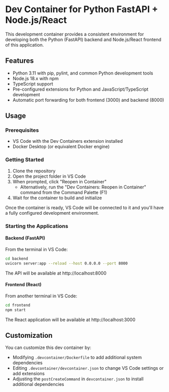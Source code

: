 # Dev Container for Python FastAPI + Node.js/React

This development container provides a consistent environment for developing both the Python (FastAPI) backend and Node.js/React frontend of this application.

## Features

- Python 3.11 with pip, pylint, and common Python development tools
- Node.js 18.x with npm
- TypeScript support
- Pre-configured extensions for Python and JavaScript/TypeScript development
- Automatic port forwarding for both frontend (3000) and backend (8000)

## Usage

### Prerequisites

- VS Code with the Dev Containers extension installed
- Docker Desktop (or equivalent Docker engine)

### Getting Started

1. Clone the repository
2. Open the project folder in VS Code
3. When prompted, click "Reopen in Container"
   - Alternatively, run the "Dev Containers: Reopen in Container" command from the Command Palette (F1)
4. Wait for the container to build and initialize

Once the container is ready, VS Code will be connected to it and you'll have a fully configured development environment.

### Starting the Applications

#### Backend (FastAPI)

From the terminal in VS Code:

```bash
cd backend
uvicorn server:app --reload --host 0.0.0.0 --port 8000
```

The API will be available at http://localhost:8000

#### Frontend (React)

From another terminal in VS Code:

```bash
cd frontend
npm start
```

The React application will be available at http://localhost:3000

## Customization

You can customize this dev container by:

- Modifying `.devcontainer/Dockerfile` to add additional system dependencies
- Editing `.devcontainer/devcontainer.json` to change VS Code settings or add extensions
- Adjusting the `postCreateCommand` in `devcontainer.json` to install additional dependencies

